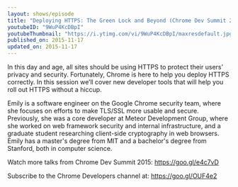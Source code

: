 ```yaml
---
layout: shows/episode
title: "Deploying HTTPS: The Green Lock and Beyond (Chrome Dev Summit 2015)"
youtubeID: "9WuP4KcDBpI"
youtubeThumbnail: "https://i.ytimg.com/vi/9WuP4KcDBpI/maxresdefault.jpg"
published_on: 2015-11-17
updated_on: 2015-11-17
---
```


In this day and age, all sites should be using HTTPS to protect their users’ privacy and security. Fortunately, Chrome is here to help you deploy HTTPS correctly. In this session we’ll cover new developer tools that will help you roll out HTTPS without a hiccup.

Emily is a software engineer on the Google Chrome security team, where she focuses on efforts to make TLS/SSL more usable and secure. Previously, she was a core developer at Meteor Development Group, where she worked on web framework security and internal infrastructure, and a graduate student researching client-side cryptography in web browsers. Emily has a master's degree from MIT and a bachelor's degree from Stanford, both in computer science.

Watch more talks from Chrome Dev Summit 2015: https://goo.gl/e4c7vD

Subscribe to the Chrome Developers channel at: https://goo.gl/OUF4e2

